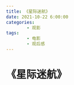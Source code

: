 ```yaml
---
title: 《星际迷航》
date: 2021-10-22 6:00:00
categories:
        - 观影
tags:
        - 电影
        - 观后感
---
```


# 《星际迷航》
